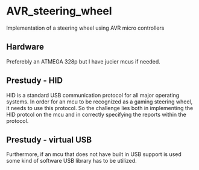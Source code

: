 # AVR_steering_wheel
Implementation of a steering wheel using AVR micro controllers

## Hardware

Preferebly an ATMEGA 328p but I have jucier mcus if needed.

## Prestudy - HID

HID is a standard USB communication protocol for all major operating systems. In order for an mcu to be recognized as a gaming steering wheel,
it needs to use this protocol. So the challenge lies both in implementing the HID protcol on the mcu and in 
correctly specifying the reports within the protocol. 

## Prestudy - virtual USB

Furthermore, if an mcu that does not have built in USB support is used some kind of software USB library has to be utilized. 

